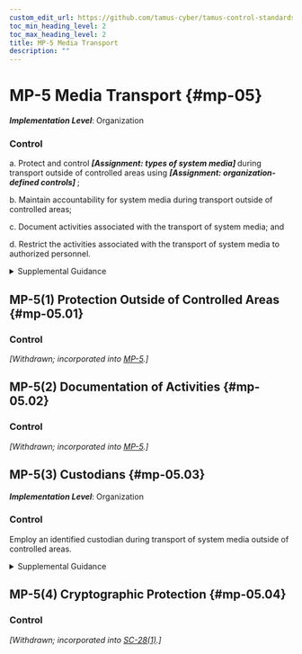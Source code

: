 ```yaml
---
custom_edit_url: https://github.com/tamus-cyber/tamus-control-standards/tree/main/content/tamus.edu/TAMUS_profile.yaml
toc_min_heading_level: 2
toc_max_heading_level: 2
title: MP-5 Media Transport
description: ""
---
```


# MP-5 Media Transport {#mp-05}

_**Implementation Level**_: Organization

### Control



a. Protect and control <strong title="mp-05_odp.01"> <em>[Assignment: types of system media]</em> </strong> during transport outside of controlled areas using <strong title="mp-5_prm_2"> <em>[Assignment: organization-defined controls]</em> </strong>;

b. Maintain accountability for system media during transport outside of controlled areas;

c. Document activities associated with the transport of system media; and

d. Restrict the activities associated with the transport of system media to authorized personnel.


<details><summary>Supplemental Guidance</summary>System media includes digital and non-digital media. Digital media includes flash drives, diskettes, magnetic tapes, external or removable hard disk drives (e.g., solid state and magnetic), compact discs, and digital versatile discs. Non-digital media includes microfilm and paper. Controlled areas are spaces for which organizations provide physical or procedural controls to meet requirements established for protecting information and systems. Controls to protect media during transport include cryptography and locked containers. Cryptographic mechanisms can provide confidentiality and integrity protections depending on the mechanisms implemented. Activities associated with media transport include releasing media for transport, ensuring that media enters the appropriate transport processes, and the actual transport. Authorized transport and courier personnel may include individuals external to the organization. Maintaining accountability of media during transport includes restricting transport activities to authorized personnel and tracking and/or obtaining records of transport activities as the media moves through the transportation system to prevent and detect loss, destruction, or tampering. Organizations establish documentation requirements for activities associated with the transport of system media in accordance with organizational assessments of risk. Organizations maintain the flexibility to define record-keeping methods for the different types of media transport as part of a system of transport-related records.</details>


## MP-5(1) Protection Outside of Controlled Areas {#mp-05.01}

### Control

<em>[Withdrawn; incorporated into [MP-5](/catalog/mp/mp-05).]</em>



## MP-5(2) Documentation of Activities {#mp-05.02}

### Control

<em>[Withdrawn; incorporated into [MP-5](/catalog/mp/mp-05).]</em>



## MP-5(3) Custodians {#mp-05.03}

_**Implementation Level**_: Organization

### Control

Employ an identified custodian during transport of system media outside of controlled areas.


<details><summary>Supplemental Guidance</summary>Identified custodians provide organizations with specific points of contact during the media transport process and facilitate individual accountability. Custodial responsibilities can be transferred from one individual to another if an unambiguous custodian is identified.</details>


## MP-5(4) Cryptographic Protection {#mp-05.04}

### Control

<em>[Withdrawn; incorporated into [SC-28(1)](/catalog/sc/sc-28#sc-28.01).]</em>

